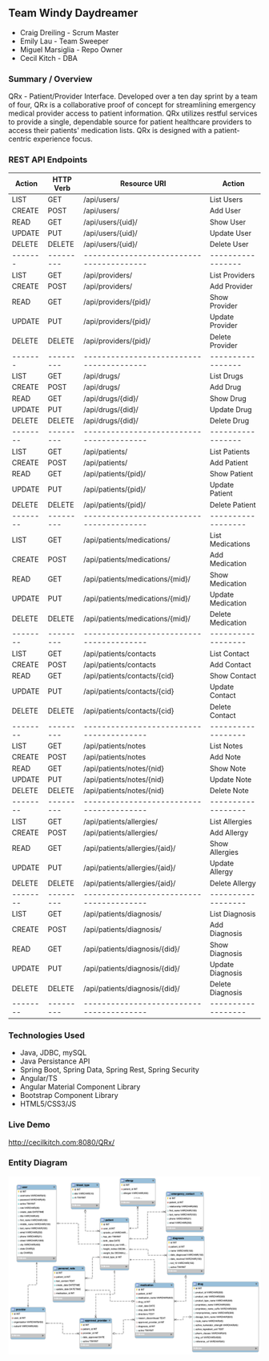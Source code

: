 ## Team Windy Daydreamer
* Craig Dreiling - Scrum Master
* Emily Lau - Team Sweeper
* Miguel Marsiglia - Repo Owner
* Cecil Kitch - DBA

### Summary / Overview
QRx - Patient/Provider Interface. Developed over a ten day sprint by a team of four, QRx is a collaborative proof of concept for streamlining emergency medical provider access to patient information. QRx utilizes restful services to provide a single, dependable source for patient healthcare providers to access their patients' medication lists. QRx is designed with a patient-centric experience focus.

### REST API Endpoints
| Action |HTTP Verb| Resource URI                           | Action           |
| -------|---------|----------------------------------------| -----------------|
| LIST   | GET     | /api/users/                            | List Users       |
| CREATE | POST    | /api/users/                            | Add User         |
| READ   | GET     | /api/users/{uid}/                      | Show User        |
| UPDATE | PUT     | /api/users/{uid}/                      | Update User      |
| DELETE | DELETE  | /api/users/{uid}/                      | Delete User      |
| -------|---------|----------------------------------------| -----------------|
| LIST   | GET     | /api/providers/                        | List Providers   |
| CREATE | POST    | /api/providers/                        | Add Provider     |
| READ   | GET     | /api/providers/{pid}/                  | Show Provider    |
| UPDATE | PUT     | /api/providers/{pid}/                  | Update Provider  |
| DELETE | DELETE  | /api/providers/{pid}/                  | Delete Provider  |
| -------|---------|----------------------------------------| -----------------|
| LIST   | GET     | /api/drugs/                            | List Drugs       |
| CREATE | POST    | /api/drugs/                            | Add Drug         |
| READ   | GET     | /api/drugs/{did}/                      | Show Drug        |
| UPDATE | PUT     | /api/drugs/{did}/                      | Update Drug      |
| DELETE | DELETE  | /api/drugs/{did}/                      | Delete Drug      |
|--------|---------|----------------------------------------| -----------------|
| LIST   | GET     | /api/patients/                         | List Patients    |
| CREATE | POST    | /api/patients/                         | Add Patient      |
| READ   | GET     | /api/patients/{pid}/                   | Show Patient     |
| UPDATE | PUT     | /api/patients/{pid}/                   | Update Patient   |
| DELETE | DELETE  | /api/patients/{pid}/                   | Delete Patient   |
|--------|---------|----------------------------------------|------------------|
| LIST   | GET     | /api/patients/medications/             | List Medications |
| CREATE | POST    | /api/patients/medications/             | Add Medication   |
| READ   | GET     | /api/patients/medications/{mid}/       | Show Medication  |
| UPDATE | PUT     | /api/patients/medications/{mid}/       | Update Medication|
| DELETE | DELETE  | /api/patients/medications/{mid}/       | Delete Medication|
|--------|---------|----------------------------------------|------------------|
| LIST   | GET     | /api/patients/contacts                 | List Contact     |
| CREATE | POST    | /api/patients/contacts                 | Add Contact      |
| READ   | GET     | /api/patients/contacts/{cid}           | Show Contact     |
| UPDATE | PUT     | /api/patients/contacts/{cid}           | Update Contact   |
| DELETE | DELETE  | /api/patients/contacts/{cid}           | Delete Contact   |
|--------|---------|----------------------------------------|------------------|
| LIST   | GET     | /api/patients/notes                    | List Notes       |
| CREATE | POST    | /api/patients/notes                    | Add Note         |
| READ   | GET     | /api/patients/notes/{nid}              | Show Note        |
| UPDATE | PUT     | /api/patients/notes/{nid}              | Update Note      |
| DELETE | DELETE  | /api/patients/notes/{nid}              | Delete Note      |
|--------|---------|----------------------------------------|------------------|
| LIST   | GET     | /api/patients/allergies/               | List Allergies   |
| CREATE | POST    | /api/patients/allergies/               | Add  Allergy     |
| READ   | GET     | /api/patients/allergies/{aid}/         | Show Allergies   |
| UPDATE | PUT     | /api/patients/allergies/{aid}/         | Update Allergy   |
| DELETE | DELETE  | /api/patients/allergies/{aid}/         | Delete Allergy   |
|--------|---------|----------------------------------------|------------------|
| LIST   | GET     | /api/patients/diagnosis/               | List Diagnosis   |
| CREATE | POST    | /api/patients/diagnosis/               | Add  Diagnosis   |
| READ   | GET     | /api/patients/diagnosis/{did}/         | Show Diagnosis   |
| UPDATE | PUT     | /api/patients/diagnosis/{did}/         | Update Diagnosis |
| DELETE | DELETE  | /api/patients/diagnosis/{did}/         | Delete Diagnosis |
|--------|---------|----------------------------------------|------------------|

### Technologies Used
* Java, JDBC, mySQL
* Java Persistance API
* Spring Boot, Spring Data, Spring Rest, Spring Security
* Angular/TS
* Angular Material Component Library
* Bootstrap Component Library
* HTML5/CSS3/JS

### Live Demo 
http://cecilkitch.com:8080/QRx/

### Entity Diagram
![qrxdbERD](qrxdbERD.png)
